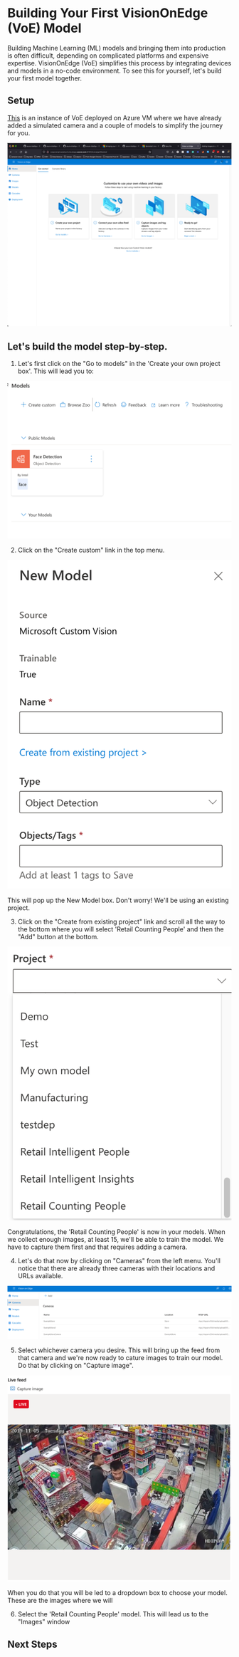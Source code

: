 Building Your First VisionOnEdge (VoE) Model
============================================

Building Machine Learning (ML) models and bringing them into production is often difficult, depending on complicated platforms and expensive expertise. VisionOnEdge (VoE) simplifies this process by integrating devices and models in a no-code environment. To see this for yourself, let's build your first model together.

Setup
-----

[This][sim] is an instance of VoE deployed on Azure VM where we have already added a simulated camera and a couple of models to simplify the journey for you.

[sim]:https://nam06.safelinks.protection.outlook.com/?url=http%3A%2F%2Fvoeprompt.westus2.cloudapp.azure.com%3A8181%2Fhome%2FgetStarted&data=04%7C01%7Camira.youssef%40microsoft.com%7Cb7f3d7a365514c1eccdf08da017b7774%7C72f988bf86f141af91ab2d7cd011db47%7C1%7C0%7C637823927036393961%7CUnknown%7CTWFpbGZsb3d8eyJWIjoiMC4wLjAwMDAiLCJQIjoiV2luMzIiLCJBTiI6Ik1haWwiLCJXVCI6Mn0%3D%7C3000&sdata=NKCWM4F7ts71ylmY1BDQsArtwmMEMWJRKDs1Z0%2Bhj30%3D&reserved=0

![VoE home](/docs/assets/VoE_1.png)

Let's build the model step-by-step.
-----------------------------------
1. Let's first click on the "Go to models" in the 'Create your own project box'. This will lead you to: 

![VoE model](/docs/assets/VoE_2.png)

2. Click on the "Create custom" link in the top menu. 

![VoE model](/docs/assets/VoE_3.png)

This will pop up the New Model box. Don't worry! We'll be using an existing project. 

3. Click on the "Create from existing project" link and scroll all the way to the bottom where you will select 'Retail Counting People' and then the "Add" button at the bottom. 

![VoE model](/docs/assets/VoE_4.png)

Congratulations, the 'Retail Counting People' is now in your models. When we collect enough images, at least 15, we'll be able to train the model. We have to capture them first and that requires adding a camera. 

4. Let's do that now by clicking on "Cameras" from the left menu. You'll notice that there are already three cameras with their locations and URLs available.

![VoE model](/docs/assets/V0E_5.png)

5. Select whichever camera you desire. This will bring up the feed from that camera and we're now ready to cature images to train our model. Do that by clicking on "Capture image".

![VoE model](/docs/assets/VoE_6.png)

When you do that you will be led to a dropdown box to choose your model. These are the images where we will 

6. Select the 'Retail Counting People' model. This will lead us to the "Images" window 

Next Steps
----------

